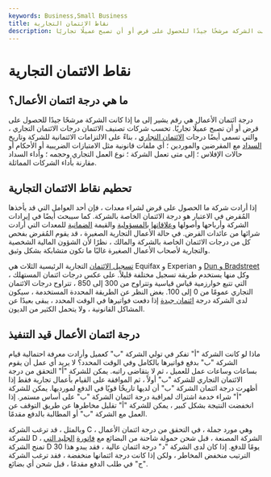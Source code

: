 ```yaml
---
keywords: Business,Small Business
title: نقاط الائتمان التجارية
description: درجة ائتمان الأعمال هي رقم يشير إلى ما إذا كانت الشركة مرشحًا جيدًا للحصول على قرض أو أن تصبح عميلًا تجاريًا.
---
```


# نقاط الائتمان التجارية
## ما هي درجة ائتمان الأعمال؟

درجة ائتمان الأعمال هي رقم يشير إلى ما إذا كانت الشركة مرشحًا جيدًا للحصول على قرض أو أن تصبح عميلًا تجاريًا. تحسب شركات تصنيف الائتمان درجات الائتمان التجاري ، والتي تسمى أيضًا درجات [الائتمان التجاري](/commercial-credit) ، بناءً على الالتزامات الائتمانية للشركة وتاريخ [السداد](/repayment) مع المقرضين والموردين ؛ أي ملفات قانونية مثل الامتيازات الضريبية أو الأحكام أو حالات الإفلاس ؛ إلى متى تعمل الشركة ؛ نوع العمل التجاري وحجمه ؛ وأداء السداد مقارنة بأداء الشركات المماثلة.

## تحطيم نقاط الائتمان التجارية

إذا أرادت شركة ما الحصول على قرض لشراء معدات ، فإن أحد العوامل التي قد يأخذها المُقرض في الاعتبار هو درجة الائتمان الخاصة بالشركة. كما سيبحث أيضًا في إيرادات الشركة وأرباحها وأصولها [وعلاقاتها](/liability) [بالمسؤولية](/liability) والقيمة [الضمانية](/collateral-value) للمعدات التي أرادت شرائها من عائدات القرض. في حالة الأعمال التجارية الصغيرة ، قد يقوم المُقرض بفحص كل من درجات الائتمان الخاصة بالشركة والمالك ، نظرًا لأن الشؤون المالية الشخصية والتجارية لأصحاب الأعمال الصغيرة غالبًا ما تكون متشابكة بشكل وثيق.

[تسجيل الائتمان](/credit_scoring) التجارية الرئيسية الثلاث هي Equifax و Experian و [Dun و Bradstreet](/dunsnumber) ، وكل منها يستخدم طريقة تسجيل مختلفة قليلاً. على عكس درجات ائتمان المستهلك التي تتبع خوارزمية قياس قياسية وتتراوح من 300 إلى 850 ، تتراوح درجات الائتمان التجاري عمومًا من 0 إلى 100. بغض النظر عن الطريقة المحددة المستخدمة ، سيكون لدى الشركة درجة [ائتمان جيدة](/good-credit) إذا دفعت فواتيرها في الوقت المحدد ، يبقى بعيدًا عن المشاكل القانونية ، ولا يتحمل الكثير من الديون.

## درجة ائتمان الأعمال قيد التنفيذ

ماذا لو كانت الشركة "أ" تفكر في تولي الشركة "ب" كعميل وأرادت معرفة احتمالية قيام الشركة "ب" بدفع فواتيرها بالكامل وفي الوقت المحدد؟ لا يريد أي عمل أن يقوم بساعات وساعات عمل للعميل ، ثم لا يتقاضى راتبه. يمكن للشركة "أ" التحقق من درجة الائتمان التجاري للشركة "ب" أولاً ، ثم الموافقة على القيام بأعمال تجارية فقط إذا أظهرت درجة ائتمان الشركة "ب" أن لديها تاريخًا قويًا في الدفع لمورديها. يمكن للشركة "أ" شراء خدمة اشتراك لمراقبة درجة ائتمان الشركة "ب" على أساس مستمر. إذا انخفضت النتيجة بشكل كبير ، يمكن للشركة "أ" تقليل مخاطرها عن طريق التوقف عن العمل مع الشركة "ب" أو المطالبة بالدفع مقدمًا.

وبالمثل ، قد ترغب الشركة C ، وهي مورد جملة ، في التحقق من درجة ائتمان الأعمال للشركة D ، الشركة المصنعة ، قبل شحن حمولة شاحنة من البضائع مع [فاتورة](/invoice) [الجليد التي](/invoice) تمنح الشركة D 30 يومًا للدفع. إذا كان لدى الشركة "د" درجة ائتمان عالية ، فقد يبدو هذا الترتيب منخفض المخاطر ، ولكن إذا كانت درجة ائتمانها منخفضة ، فقد ترغب الشركة "ج" في طلب الدفع مقدمًا ، قبل شحن أي بضائع.

